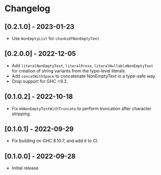 # Changelog

## [0.2.1.0] - 2023-01-23

- Use `NonEmptyList` for `chunksOfNonEmptyText`

## [0.2.0.0] - 2022-12-05

- Add `literalNonEmptyText`, `literalProse`, `literalNullableNonEmptyText` for creation of string variants from the type-level literals.
- Add `concatWithSpace` to concatenate NonEmptyText in a type-safe way.
- Drop support for GHC <9.2.

## [0.1.0.2] - 2022-10-18

- Fix `mkNonEmptyTextWithTruncate` to perform truncation after character stripping.

## [0.1.0.1] - 2022-09-29

- Fix building on GHC 8.10.7, and add it to CI.

## [0.1.0.0] - 2022-09-28

- Initial release
